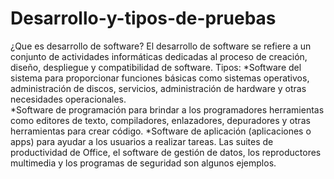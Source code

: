 # Desarrollo-y-tipos-de-pruebas
¿Que es desarrollo de software?
  El desarrollo de software se refiere a un conjunto de actividades informáticas dedicadas al proceso de creación, diseño, despliegue y compatibilidad de software.
 Tipos:
  *Software del sistema para proporcionar funciones básicas como sistemas operativos, administración de discos, servicios, administración de hardware y otras necesidades operacionales.  
  *Software de programación para brindar a los programadores herramientas como editores de texto, compiladores, enlazadores, depuradores y otras herramientas para crear código.
  *Software de aplicación (aplicaciones o apps) para ayudar a los usuarios a realizar tareas. Las suites de productividad de Office, el software de gestión de datos, los reproductores multimedia y los programas de seguridad son algunos ejemplos.
